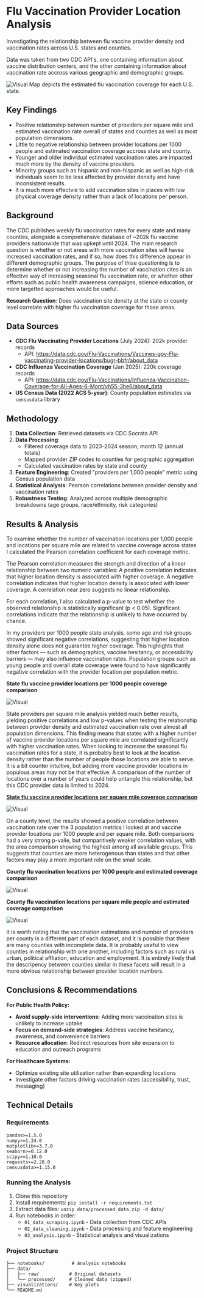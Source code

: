 # Flu Vaccination Provider Location Analysis

Investigating the relationship between flu vaccine provider density and vaccination rates across U.S. states and counties. 

Data was taken from two CDC API's, one containing information about vaccine distribution centers, and the other containing information about vaccination rate accross various geographic and demographic groups.

![Visual](visualizations/state_coverage_map.png)
Map depicts the estimated flu vaccination coverage for each U.S. state. 

## Key Findings

- Positive relationship between number of providers per square mile and estimated vaccination rate overall of states and counties as well as most population dimensions.
- Little to negative relationship between provider locations per 1000 people and estimated vaccination coverage accross state and county.
- Younger and older individual estimated vaccination rates are impacted much more by the density of vaccine providers.
- Minority groups such as hispanic and non-hispanic as well as high-risk individuals seem to be less affected by provider density and have inconsistent results.
- It is much more effectvie to add vaccination sites in places with low physical coverage density rather than a lack of locations per person. 

## Background

The CDC publishes weekly flu vaccination rates for every state and many counties, alongside a comprehensive database of ~202k flu vaccine providers nationwide that was upkept until 2024. 
The main research question is whether or not areas with more vaccination sites will havea increased vaccination rates, and if so, how does this difference appear in different demographic groups.
The purpose of thise questioning is to determine whether or not increasing the number of vaccination cites is an effective way of increasing seasonal flu vaccination rate, or whether other efforts such as 
public health awareness campaigns, science education, or more targetted approaches would be useful. 

**Research Question**: Does vaccination site density at the state or county level correlate with higher flu vaccination coverage for those areas. 

## Data Sources

- **CDC Flu Vaccinating Provider Locations** (July 2024): 202k provider records
  - API: https://data.cdc.gov/Flu-Vaccinations/Vaccines-gov-Flu-vaccinating-provider-locations/bugr-bbfr/about_data
- **CDC Influenza Vaccination Coverage** (Jan 2025): 220k coverage records  
  - API: https://data.cdc.gov/Flu-Vaccinations/Influenza-Vaccination-Coverage-for-All-Ages-6-Mont/vh55-3he6/about_data
- **US Census Data (2022 ACS 5-year)**: County population estimates via `censusdata` library

## Methodology

1. **Data Collection**: Retrieved datasets via CDC Socrata API
2. **Data Processing**: 
   - Filtered coverage data to 2023-2024 season, month 12 (annual totals)
   - Mapped provider ZIP codes to counties for geographic aggregation
   - Calculated vaccination rates by state and county
3. **Feature Engineering**: Created "providers per 1,000 people" metric using Census population data
4. **Statistical Analysis**: Pearson correlations between provider density and vaccination rates
5. **Robustness Testing**: Analyzed across multiple demographic breakdowns (age groups, race/ethnicity, risk categories)

## Results & Analysis
To examine whether the number of vaccination locations per 1,000 people and locations per square mile are related to vaccine coverage across states I calculated the Pearson correlation coefficient for each coverage metric.

The Pearson correlation measures the strength and direction of a linear relationship between two numeric variables:
A positive correlation indicates that higher location density is associated with higher coverage.
A negative correlation indicates that higher location density is associated with lower coverage.
A correlation near zero suggests no linear relationship.

For each correlation, I also calculated a p-value to test whether the observed relationship is statistically significant (p < 0.05). Significant correlations indicate that the relationship is unlikely to have occurred by chance.

In my providers per 1000 people state analysis, some age and risk groups showed significant negative correlations, suggesting that higher location density alone does not guarantee higher coverage. This highlights that other factors — such as demographics, vaccine hesitancy, or accessibility barriers — may also influence vaccination rates. Population groups such as young people and overall state coverage were found to have significantly negative correlation with the provider location per population metric.

**State flu vaccine provider locations per 1000 people coverage comparison**

![Visual](visualizations/state_coverage_population.png)

State providers per square mile analysis yielded much better results, yielding positive correlations and low p-values when testing the relationship between provider density and estimated vaccination rate over almost all population dimensions. This finding means that states with a higher number of vaccine provider locations per square mile are correlated significantly with higher vaccination rates. When looking to increase the seasonal flu vaccination rates for a state, it is probably best to look at the location density rather than the number of people those locations are able to serve. It is a bit counter intuitive, but adding more vaccine provider locations in populous areas may not be that effective. A comparison of the number of locations over a number of years could help untangle this relationship, but this CDC provider data is limited to 2024. 

**<u>State flu vaccine provider locations per square mile coverage comparison</u>**

![Visual](visualizations/state_coverage_area.png)

On a county level, the results showed a positive correlation between vaccination rate over the 3 population metrics I looked at and vaccine provider locations per 1000 people and per square mile. Both comparisons had a very strong p-valie, but comparitively weaker correlation values, with the area comparison showing the highest among all available groups. This suggests that counties are more heterogenous than states and that other factors may play a more important role on the small scale. 

**County flu vaccination locations per 1000 people and estimated coverage comparison**

![Visual](visualizations/county_coverage_population_fix.png)

**County flu vaccination locations per square mile people and estimated coverage comparison**

![Visual](visualizations/county_coverage_area_fix.png)

It is worth noting that the vaccination estimations and number of providers per county is a different part of each dataset, and it is possible that there are many counties with incomplete data. It is probably useful to view counties in relationship with one another, including factors such as rural vs urban, political affliation, education and employment. It is entirely likely that the descripency between counties similar in these facets will result in a more obvious relationship between provider location numbers.

## Conclusions & Recommendations

**For Public Health Policy:**
- **Avoid supply-side interventions**: Adding more vaccination sites is unlikely to increase uptake
- **Focus on demand-side strategies**: Address vaccine hesitancy, awareness, and convenience barriers
- **Resource allocation**: Redirect resources from site expansion to education and outreach programs

**For Healthcare Systems:**
- Optimize existing site utilization rather than expanding locations
- Investigate other factors driving vaccination rates (accessibility, trust, messaging)

## Technical Details

### Requirements
```
pandas>=1.5.0
numpy>=1.24.0
matplotlib>=3.7.0
seaborn>=0.12.0
scipy>=1.10.0
requests>=2.28.0
censusdata>=1.15.0
```

### Running the Analysis
1. Clone this repository
2. Install requirements: `pip install -r requirements.txt`
3. Extract data files: `unzip data/processed_data.zip -d data/`
4. Run notebooks in order:
   - `01_data_scraping.ipynb` - Data collection from CDC APIs
   - `02_data_cleaning.ipynb` - Data processing and feature engineering  
   - `03_analysis.ipynb` - Statistical analysis and visualizations

### Project Structure
```
├── notebooks/          # Analysis notebooks
├── data/
│   ├── raw/           # Original datasets
│   └── processed/     # Cleaned data (zipped)
├── visualizations/    # Key plots
└── README.md
```
